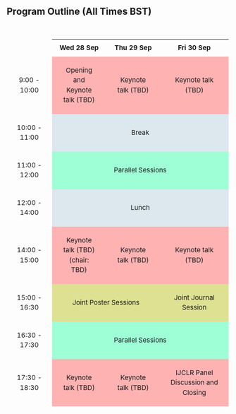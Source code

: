 ## Program Outline (All Times BST)

<br>

<table class="outline">
<tr>
<td></td>
<th>Wed 28 Sep</th>
<th>Thu 29 Sep</th>
<th>Fri 30 Sep</th>
</tr>

<tr>
<td>9:00 - 10:00</td>
<td style="background-color: #ffb2b2">Opening and <br> Keynote talk (TBD)</td>
<td style="background-color: #ffb2b2">Keynote talk (TBD)</td>
<td style="background-color: #ffb2b2">Keynote talk (TBD)</td>
</tr>

<tr>
<td>10:00 - 11:00</td>
<td colspan="3" style="background-color: #DCE7EE">Break</td>
</tr>

<tr>
<td>11:00 - 12:00</td>
<td colspan="3"  style="background-color: #9effd6">Parallel Sessions</td>
</tr>

<tr>
<td>12:00 - 14:00</td>
<td colspan="3" style="background-color: #DCE7EE">Lunch</td>
</tr>

<tr>
<td>14:00 - 15:00</td>
<td style="background-color: #ffb2b2">Keynote talk (TBD) <br> (chair: TBD)</td>
<td style="background-color: #ffb2b2">Keynote talk (TBD)</td>
<td style="background-color: #ffb2b2">Keynote talk (TBD)</td>
</tr>
    
<tr>
<td>15:00 - 16:30</td>
<td colspan="2" style="background-color: #DDE191">Joint Poster Sessions</td>
<td style="background-color: #DDE191">Joint Journal Session</td>
</tr>
    
<tr>
<td>16:30 - 17:30</td>
<td colspan="3" style="background-color: #9effd6">Parallel Sessions</td>
</tr>

<tr>
<td>17:30 - 18:30</td>
<td style="background-color: #ffb2b2">Keynote talk (TBD)</td>
<td style="background-color: #ffb2b2">Keynote talk (TBD)</td>
<td style="background-color: #ffb2b2">IJCLR Panel Discussion and <br> Closing</td>
</tr>

</table>

<!--
<br>
<div style="text-align: center">
<b>Times are CET</b>

<b>*Joint Sessions:</b> Journal track presentations, General track presentations 	

<b>*Parallel Sessions:</b> ILP, NeSy, AAIP, HLC
<div>
-->

<style>
    /* horizontal lines */
    hr {
        border-top: 2px solid #117BC0;
        border-radius: 2px;
    }

    table.outline {
        border-spacing: 0;
        border-collapse: separate; 
        font-size: 15px;
        line-height: 1.5;
        text-align: center;
        margin-left: auto;
        margin-right: auto;
    }
    
    /* divs */
    div.text {
        border: 1px solid #d6e0f5;
        padding: 5px;
        text-align: left;
    }
    div.text:hover {
        background: #ffffcc;
    }
    div.text.abstract {
        position: relative ;
    }
    div.text.abstract:hover:after {
        content: "Abstract: "attr(absract-text);
        position: absolute;
        text-align: justify;
        left: 0;
        right: 0;
        min-width: 100%;
        border: 1px solid black;
        border-radius: 5px;
        padding: 5px;
        color: white;
        background-color: black;
    }

    span.label {
        border: 2px solid white;
        border-radius: 10px;
        background: #ffcc00;
        padding: 2px;
        font-size: 11px;
        font-weight: bold;
        font-style: italic;
    }

    /* tables */
    table.abstract {
        border-spacing: 25px;
        border-collapse: separate; 
        font-size: 14px;
        line-height: 1.5;
    }
    table.concise {
        width: 100%;
        border-collapse: separate;
        font-size: 14px;
        line-height: 1.5;
    }
    /* table headers */
    th.session {
        padding: 10px;
        text-align: center;
        background: linear-gradient(to bottom, #006699 0%, #009999 100%);
        color: white;
    }
    /* table rows */
    tr.regular {
        outline: 1px solid #d6e0f5;
        border-radius: 5px;
        text-align: left;
    }
    tr.footer {
        outline: 1px solid #d6e0f5;
        border-radius: 5px;
        text-align: center;
        background: linear-gradient(to bottom, #c6d9ec 0%, #b3cce6 100%);
    }
    tr.note {
        outline: 1px solid #d6e0f5;
        border-radius: 5px;
        text-align: left;
        background: #fff0b3;
        color: #806600;
    }
    /* table columns */
    td {
        padding: 20px;
    }

    td.section {
        padding: 10px;
        text-align: center;
    }

    /* Button styles */
    a.button {
      background-color: white;
      color: black;
      border-radius: 10px;
      padding: 1px 5px;
      text-align: center;
      text-decoration: none;
      display: inline-block;
      font-size: 12px;
      margin: 4px 2px;
      -webkit-transition-duration: 0.4s;
      transition-duration: 0.4s;
      cursor: pointer;
    }
</style>
